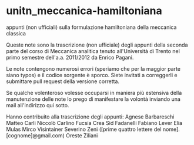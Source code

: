 unitn_meccanica-hamiltoniana
============================

appunti (non ufficiali) sulla formulazione hamiltoniana della meccanica classica


Queste note sono la trascrizione (non ufficiale) degli appunti della seconda parte del corso di Meccanica analitica tenuto all'Università di Trento nel primo semestre dell'a.a. 2011/2012 da Enrico Pagani.

Le note contengono numerosi errori (speriamo che per la maggior parte siano typos) e il codice sorgente è sporco. Siete invitati a correggerli e submittare pull request della versione corretta.

Se qualche volenteroso volesse occuparsi in maniera più estensiva della manutenzione delle note lo prego di manifestare la volontà inviando una mail all'indirizzo qui sotto.

Hanno contribuito alla trascrizione degli appunti:
Agnese Barbareschi
Matteo Carli
Niccolò Carlino
Fucsia Crea
Sid Fadanelli
Fabiano Lever
Elia Mulas
Mirco Visintainer
Severino Zeni ([prime quattro lettere del nome].[cognome]@gmail.com)
Oreste Ziliani
